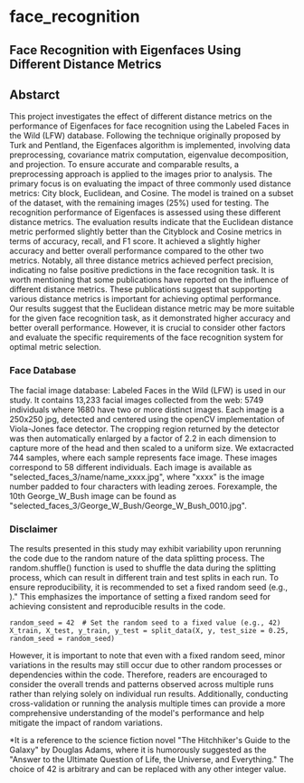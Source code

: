 # face_recognition
## Face Recognition with Eigenfaces Using Different Distance Metrics

## Abstarct
This project investigates the effect of different distance metrics on the performance of Eigenfaces for face recognition using the Labeled Faces in the Wild (LFW) database. Following the technique originally proposed by Turk and Pentland, the Eigenfaces algorithm is implemented, involving data preprocessing, covariance matrix computation, eigenvalue decomposition, and projection. To ensure accurate and comparable results, a preprocessing approach is applied to the images prior to analysis. The primary focus is on evaluating the impact of three commonly used distance metrics: City block, Euclidean, and Cosine. The model is trained on a subset of the dataset, with the remaining images (25%) used for testing. The recognition performance of Eigenfaces is assessed using these different distance metrics. The evaluation results indicate that the Euclidean distance metric performed slightly better than the Cityblock and Cosine metrics in terms of accuracy, recall, and F1 score. It achieved a slightly higher accuracy and better overall performance compared to the other two metrics. Notably, all three distance metrics achieved perfect precision, indicating no false positive predictions in the face recognition task. It is worth mentioning that some publications have reported on the influence of different distance metrics. These publications suggest that supporting various distance metrics is important for achieving optimal performance. Our results suggest that the Euclidean distance metric may be more suitable for the given face recognition task, as it demonstrated higher accuracy and better overall performance. However, it is crucial to consider other factors and evaluate the specific requirements of the face recognition system for optimal metric selection.

### Face Database
The facial image database: Labeled Faces in the Wild (LFW) is used in our study. It contains 13,233 facial images collected from the web: 5749 individuals where 1680 have two or more distinct images. Each image is a 250x250 jpg, detected and centered using the openCV implementation of Viola-Jones face detector. The cropping region returned by the detector was then automatically enlarged by a factor of 2.2 in each dimension to capture more of the head and then scaled to a uniform size.
We extacracted 744 samples, where each sample represents face image. These images correspond to 58 different individuals. Each image is available as "selected_faces_3/name/name_xxxx.jpg", where "xxxx" is the image number padded to four characters with leading zeroes. Forexample, the 10th George_W_Bush image can be found as "selected_faces_3/George_W_Bush/George_W_Bush_0010.jpg".

### Disclaimer
The results presented in this study may exhibit variability upon rerunning the code due to the random nature of the data splitting process. The random.shuffle() function is used to shuffle the data during the splitting process, which can result in different train and test splits in each run. To ensure reproducibility, it is recommended to set a fixed random seed (e.g., )." This emphasizes the importance of setting a fixed random seed for achieving consistent and reproducible results in the code.
```pytont
random_seed = 42  # Set the random seed to a fixed value (e.g., 42)
X_train, X_test, y_train, y_test = split_data(X, y, test_size = 0.25, random_seed = random_seed)
```

However, it is important to note that even with a fixed random seed, minor variations in the results may still occur due to other random processes or dependencies within the code. Therefore, readers are encouraged to consider the overall trends and patterns observed across multiple runs rather than relying solely on individual run results. Additionally, conducting cross-validation or running the analysis multiple times can provide a more comprehensive understanding of the model's performance and help mitigate the impact of random variations.

*It is a reference to the science fiction novel "The Hitchhiker's Guide to the Galaxy" by Douglas Adams, where it is humorously suggested as the "Answer to the Ultimate Question of Life, the Universe, and Everything." The choice of 42 is arbitrary and can be replaced with any other integer value.
